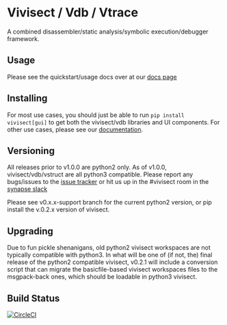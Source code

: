 # Vivisect / Vdb / Vtrace

A combined disassembler/static analysis/symbolic execution/debugger framework.

## Usage

Please see the quickstart/usage docs over at our [docs page](https://vivisect.readthedocs.io/en/latest/)

## Installing

For most use cases, you should just be able to run `pip install vivisect[gui]` to get both the vivisect/vdb libraries and UI components. For other use cases, please see our [documentation](https://vivisect.readthedocs.io/en/latest/).


## Versioning

All releases prior to v1.0.0 are python2 only. As of v1.0.0, vivisect/vdb/vstruct
are all python3 compatible. Please report any bugs/issues to the [issue tracker](https://github.com/vivisect/vivisect/issues)
or hit us up in the #vivisect room in the [synapse slack](http://slackinvite.vertex.link/)

Please see v0.x.x-support branch for the current python2 version, or pip install
the v.0.2.x version of vivisect.

## Upgrading

Due to fun pickle shenanigans, old python2 vivisect workspaces are not typically
compatible with python3. In what will be one of (if not, the) final release of the
python2 compatible vivisect, v0.2.1 will include a conversion script that can migrate
the basicfile-based vivisect workspaces files to the msgpack-back ones, which should
be loadable in python3 vivisect.

## Build Status

[![CircleCI](https://circleci.com/gh/vivisect/vivisect/tree/master.svg?style=svg)](https://circleci.com/gh/vivisect/vivisect/tree/master)
